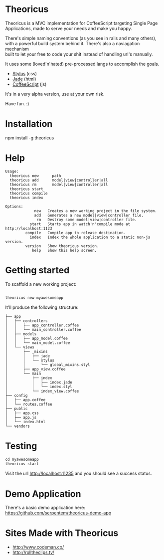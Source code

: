 # Theoricus

Theoricus is a MVC implementation for CoffeeScript targeting Single Page <BR>
Applications, made to serve your needs and make you happy.

There's simple naming conventions (as you see in rails and many others),<BR>
with a powerful build system behind it. There's also a naviagation mechanism<BR>
built to let your free to code your shit instead of handling url's manually.

It uses some (loved'n'hated) pre-processed langs to accomplish the goals.

 - [Stylus](https://github.com/learnboost/stylus) (css)
 - [Jade](https://github.com/visionmedia/jade) (html)
 - [CoffeeScript](https://github.com/jashkenas/coffee-script) (js)

It's in a very alpha version, use at your own risk.

Have fun. :)

# Installation

npm install -g theoricus

# Help

````
Usage:
  theoricus new      path
  theoricus add      model|view|controller|all 
  theoricus rm       model|view|controller|all 
  theoricus start    
  theoricus compile  
  theoricus index    

Options:
             new   Creates a new working project in the file system.
             add   Generates a new model|view|controller file.
              rm   Destroy some model|view|controller file.
           start   Starts app in watch'n'compile mode at http://localhost:1123
         compile   Compile app to release destination.
           index   Index the whole application to a static non-js version.
         version   Show theoricus version.
            help   Show this help screen.
````

# Getting started

To scaffold a new working project:

````bash

theoricus new myawesomeapp
````

It'll produce the following structure:

	├── app
	│   ├── controllers
	│   │   ├── app_controller.coffee
	│   │   └── main_controller.coffee
	│   ├── models
	│   │   ├── app_model.coffee
	│   │   └── main_model.coffee
	│   └── views
	│       ├── _mixins
	│       │   ├── jade
	│       │   └── stylus
	│       │       └── global_mixins.styl
	│       ├── app_view.coffee
	│       └── main
	│           ├── index
	│           │   ├── index.jade
	│           │   └── index.styl
	│           └── index_view.coffee
	├── config
	│   ├── app.coffee
	│   └── routes.coffee
	├── public
	│   ├── app.css
	│   ├── app.js
	│   └── index.html
	└── vendors

# Testing

````javascript
cd myawesomeapp
theoricus start
````

Visit the url [http://localhost:11235](http://localhost:11235) and you should see a success status.

# Demo Application

There's a basic demo application here: <BR>
https://github.com/serpentem/theoricus-demo-app

# Sites Made with Theoricus

 * http://www.codeman.co/
 * http://rolltheclips.tv/